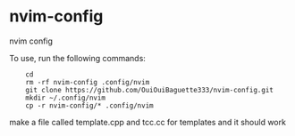 # nvim-config
nvim config

To use, run the following commands:
```
    cd
    rm -rf nvim-config .config/nvim
    git clone https://github.com/OuiOuiBaguette333/nvim-config.git
    mkdir ~/.config/nvim
    cp -r nvim-config/* .config/nvim
```

make a file called template.cpp and tcc.cc for templates
and it should work
